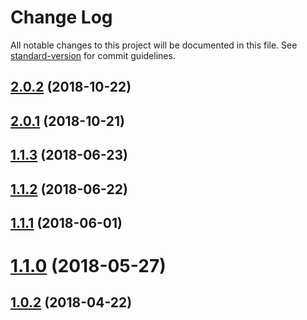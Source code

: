 # Change Log

All notable changes to this project will be documented in this file. See [standard-version](https://github.com/conventional-changelog/standard-version) for commit guidelines.

<a name="2.0.2"></a>
## [2.0.2](https://github.com/ktquez/vue-extend-layout/compare/v2.0.1...v2.0.2) (2018-10-22)



<a name="2.0.1"></a>
## [2.0.1](https://github.com/ktquez/vue-extend-layout/compare/v2.0.0...v2.0.1) (2018-10-21)



<a name="1.1.3"></a>
## [1.1.3](https://github.com/ktquez/vue-extend-layout/compare/v1.1.2...v1.1.3) (2018-06-23)



<a name="1.1.2"></a>
## [1.1.2](https://github.com/ktquez/vue-extend-layout/compare/v1.1.1...v1.1.2) (2018-06-22)



<a name="1.1.1"></a>
## [1.1.1](https://github.com/ktquez/vue-extend-layout/compare/v1.1.0...v1.1.1) (2018-06-01)



<a name="1.1.0"></a>
# [1.1.0](https://github.com/ktquez/vue-extend-layout/compare/v1.0.2...v1.1.0) (2018-05-27)



<a name="1.0.2"></a>
## [1.0.2](https://github.com/ktquez/vue-extend-layout/compare/1.0.1...1.0.2) (2018-04-22)
